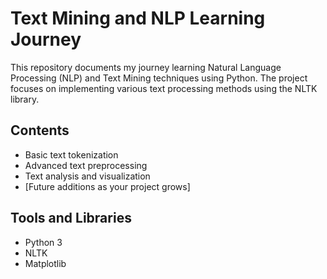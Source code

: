 # Text Mining and NLP Learning Journey

This repository documents my journey learning Natural Language Processing (NLP) and Text Mining techniques using Python. The project focuses on implementing various text processing methods using the NLTK library.

## Contents

- Basic text tokenization
- Advanced text preprocessing
- Text analysis and visualization
- [Future additions as your project grows]

## Tools and Libraries

- Python 3
- NLTK
- Matplotlib
